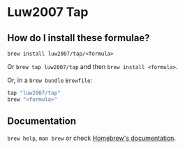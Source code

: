 # Luw2007 Tap

## How do I install these formulae?

`brew install luw2007/tap/<formula>`

Or `brew tap luw2007/tap` and then `brew install <formula>`.

Or, in a `brew bundle` `Brewfile`:

```ruby
tap "luw2007/tap"
brew "<formula>"
```

## Documentation

`brew help`, `man brew` or check [Homebrew's documentation](https://docs.brew.sh).
